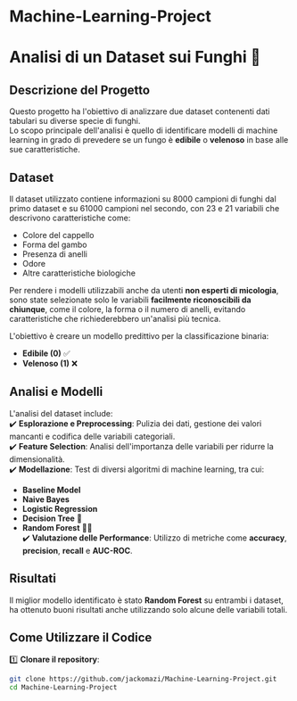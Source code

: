 # Machine-Learning-Project
# **Analisi di un Dataset sui Funghi** 🍄  

## **Descrizione del Progetto**  
Questo progetto ha l'obiettivo di analizzare due dataset contenenti dati tabulari su diverse specie di funghi.  
Lo scopo principale dell'analisi è quello di identificare modelli di machine learning in grado di prevedere se un fungo è **edibile** o **velenoso** in base alle sue caratteristiche.  

## **Dataset**  
Il dataset utilizzato contiene informazioni su 8000 campioni di funghi dal primo dataset e su 61000 campioni nel secondo, con 23 e 21 variabili che descrivono caratteristiche come:  
- Colore del cappello  
- Forma del gambo  
- Presenza di anelli   
- Odore  
- Altre caratteristiche biologiche 

Per rendere i modelli utilizzabili anche da utenti **non esperti di micologia**, sono state selezionate solo le variabili **facilmente riconoscibili da chiunque**, come il colore, la forma o il numero di anelli, evitando caratteristiche che richiederebbero un'analisi più tecnica.  


L'obiettivo è creare un modello predittivo per la classificazione binaria:  
- **Edibile (0)** ✅  
- **Velenoso (1)** ❌  

## **Analisi e Modelli**  
L'analisi del dataset include:  
✔️ **Esplorazione e Preprocessing**: Pulizia dei dati, gestione dei valori mancanti e codifica delle variabili categoriali.  
✔️ **Feature Selection**: Analisi dell'importanza delle variabili per ridurre la dimensionalità.  
✔️ **Modellazione**: Test di diversi algoritmi di machine learning, tra cui: 
   - **Baseline Model**
   - **Naive Bayes**
   - **Logistic Regression**
   - **Decision Tree** 🌳  
   - **Random Forest** 🌲🌲  
✔️ **Valutazione delle Performance**: Utilizzo di metriche come **accuracy**, **precision**, **recall** e **AUC-ROC**.  

## **Risultati**  
Il miglior modello identificato è stato **Random Forest** su entrambi i dataset, ha ottenuto buoni risultati anche utilizzando solo alcune delle variabili totali. 


## **Come Utilizzare il Codice**  
1️⃣ **Clonare il repository**:  
   ```bash
   git clone https://github.com/jackomazi/Machine-Learning-Project.git
   cd Machine-Learning-Project
